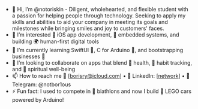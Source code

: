 - 👋 Hi, I’m @notoriskin - Diligent, wholehearted, and flexible student with a passion for helping people through technology.
 Seeking to apply my skills and abilities to aid your company in meeting its goals and milestones while bringing smiles and joy to customers' faces.
- 👀 I’m interested 📱 iOS app development, 🧠 embedded systems, and building 🌍 human-first digital tools
- 🌱 I’m currently learning SwiftUI 🦜, C for Arduino 🤖, and bootstrapping businesses 💼
- 💞️ I’m looking to collaborate on apps that blend 🧘 health, 🔁 habit tracking, and 🙏 spiritual well-being
- 📫 How to reach me 📧 [borisry@icloud.com] • 💼 LinkedIn: [[network](https://www.linkedin.com/in/boris-ryavkin/)] • 📲 Telegram: @notbor1ous
- ⚡ Fun fact: I used to compete in 🎯 biathlons and now I build 🚗 LEGO cars powered by Arduino!
<!---
notoriskin/notoriskin is a ✨ special ✨ repository because its `README.md` (this file) appears on your GitHub profile.
You can click the Preview link to take a look at your changes.
--->
